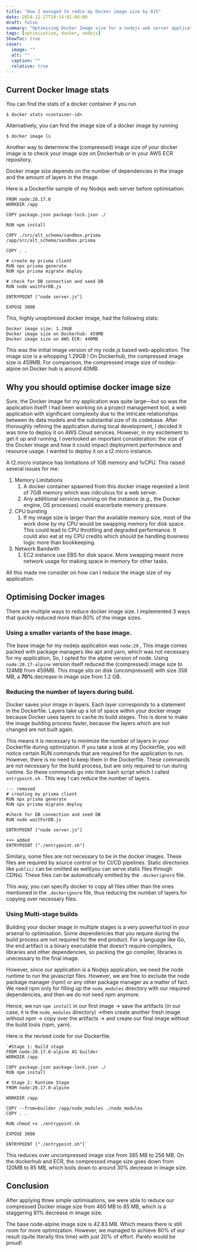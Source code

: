 ```yaml
---
title: "How I managed to redce my Docker image size by 81%"
date: 2024-12-27T19:14:01-04:00
draft: false
summary: "Optimising Docker Image size for a nodejs web server application"
tags: [optimization, docker, nodejs]
ShowToc: true
cover:
  image: ""
  alt: ""
  caption: ""
  relative: true
---
```


## Current Docker Image stats

You can find the stats of a docker container if you run

```
$ docker stats <container-id>
```

Alternatively, you can find the image size of a docker image by running

```
$ docker image ls
```

Another way to determine the (compressed) image size of your docker image is to check your image size on Dockerhub or in your AWS ECR repository.

Docker image size depends on the number of dependencies in the image and the amount of layers in the image.

Here is a Dockerfile sample of my Nodejs web server before optimisation:

```docker
FROM node:20.17.0
WORKDIR /app

COPY package.json package-lock.json ./

RUN npm install

COPY ./src/alt_schema/sandbox.prisma /app/src/alt_schema/sandbox.prisma

COPY . .

# create my prisma client
RUN npx prisma generate
RUN npx prisma migrate deploy

# check for DB connection and seed DB
RUN node waitForDB.js

ENTRYPOINT ["node server.js"]

EXPOSE 3000
```

This, highly unoptimised docker image, had the following stats:

```
Docker image size: 1.29GB
Docker image size on Dockerhub: 459MB
Docker image size on AWS ECR: 440MB
```

This was the initial image version of my node.js based web-application. The image size is a whopping 1.29GB ! On Dockerhub, the compressed image size is 459MB. For comparison, the compressed image size of nodejs-alpine on Docker hub is around 40MB.

## Why you should optimise docker image size

Sure, the Docker image for my application was quite large—but so was the application itself! I had been working on a project management tool, a web application with significant complexity due to the intricate relationships between its data models and the substantial size of its codebase. After thoroughly refining the application during local development, I decided it was time to deploy it on AWS Cloud services. However, in my excitement to get it up and running, I overlooked an important consideration: the size of the Docker image and how it could impact deployment performance and resource usage. I wanted to deploy it on a t2.micro instance.

A t2.micro instance has limitations of 1GB memory and 1vCPU. This raised several issues for me:

1. Memory Limitations
   1. A docker container spawned from this docker image reqested a limit of 7GiB memory which was ridiculous for a web server.
   2. Any additional services running on the instance (e.g., the Docker engine, OS processes) could exacerbate memory pressure.
2. CPU bursting
   1. If my image size is larger than the available memory size, most of the work done by my CPU would be swapping memory for disk space. This could lead to CPU throttling and degraded performance. It could also eat at my CPU credits which should be handling business logic more than bookkeeping.
3. Network Bandwith
   1. EC2 instance use EBS for disk space. More swapping meant more network usage for making space in memory for other tasks.

All this made me consider on how can I reduce the image size of my application.

## Optimising Docker images

There are multiple ways to reduce docker image size. I implemented 3 ways that quickly reduced more than 80% of the image sizes.

### Using a smaller variants of the base image.

The base image for my nodejs application was `node:20` , This image comes packed with package managers like apt and yarn, which was not necessary for my application, So, I opted for the alpine version of node. Using `node:20.17-alpine` version itself reduced the (compressed) image size to 124MB from 459MB. This image sits on disk (uncompressed) with size 358 MB, a **70%** decrease in image size from 1.2 GB.

### Reducing the number of layers during build.

Docker saves your image in layers. Each layer corresponds to a statement in the Dockerfile. Layers take up a lot of space within your docker image because Docker uses layers to cache its build stages. This is done to make the image building process faster, because the layers which are not changed are not built again.

This means it is necessary to minimize the number of layers in your Dockerfile during optimization. If you take a look at my Dockerfile, you will notice certain RUN commands that are required for the application to run. However, there is no need to keep them in the Dockerfile. These commands are not necessary for the build process, but are only required to run during runtme. So these commands go into their bash script which I called `entrypoint.sh` . This way I can reduce the number of layers.

```docker
--- removed
# creating my prisma client
RUN npx prisma generate
RUN npx prisma migrate deploy

#check for DB connection and seed DB
RUN node waitForDB.js

ENTRYPOINT ["node server.js"]

+++ added
ENTRYPOINT ["./entrypoint.sh"]
```

Similary, some files are not necessary to be in the docker images. These files are required by source control or for CI/CD pipelines. Static directories like `public/` can be omitted as well(you can serve static files through CDNs). These files can be automatically omitted by the `.dockerignore` file.

This way, you can specify docker to copy all files other than the ones mentioned in the `.dockerignore` file, thus reducing the number of layers for copying over necessary files.

### Using Multi-stage builds

Building your docker image in multiple stages is a very powerful tool in your arsenal to optimisation. Some dependencies that you require during the build process are not required for the end product. For a language like Go, the end artifact is a binary executable that doesn’t require compilers, libraries and other dependencies, so packing the go compiler, libraries is unecessary to the final image.

However, since our application is a Nodejs application, we need the node runtime to run the javascript files. However, we are free to exclude the node package manager (npm) or any other package manager as a matter of fact. We need npm only for filling up the `node_modules` directory with our required dependencies, and then we do not need npm anymore.

Hence, we run `npm install` in our first image → save the artifacts (in our case, it is the `node_modules` directory) →then create another fresh image without npm → copy over the artifacts → and create our final image without the build tools (npm, yarn).

Here is the revised code for our Dockerfile:

```docker
`#Stage 1: Build stage
FROM node:20.17.0-alpine AS builder
WORKDIR /app

COPY package.json package-lock.json ./
RUN npm install

# Stage 2: Runtime Stage
FROM node:20.17.0-alpine

WORKDIR /app

COPY --from=builder /app/node_modules ./node_modules
COPY . .

RUN chmod +x ./entrypoint.sh

EXPOSE 3000

ENTRYPOINT ["./entrypoint.sh"]`
```

This reduces over uncompressed image size from 385 MB to 256 MB. On the dockerhub and ECR, the compressed image size goes down from 120MB to 85 MB, which boils down to around 30% decrease in image size.

## Conclusion

After applying three simple optimisations, we were able to reduce our compressed Docker image size from 460 MB to 85 MB, which is a staggering 81% decrease in image size.

The base node-alpine image size is 42.83 MB. Which means there is still room for more optimization. However, we managed to achieve 80% of our result (quite literally this time) with just 20% of effort. Pareto would be proud!
